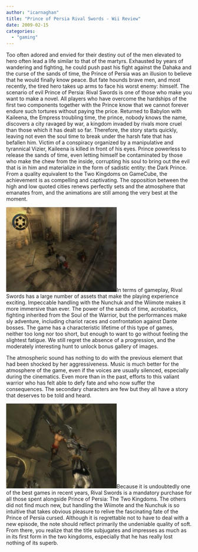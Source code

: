 ```yaml
---
author: "icarnaghan"
title: "Prince of Persia Rival Swords - Wii Review"
date: 2009-02-15
categories: 
  - "gaming"
---
```


Too often adored and envied for their destiny out of the men elevated to hero often lead a life similar to that of the martyrs. Exhausted by years of wandering and fighting, he could push past his fight against the Dahaka and the curse of the sands of time, the Prince of Persia was an illusion to believe that he would finally know peace. But fate hounds brave men, and most recently, the tired hero takes up arms to face his worst enemy: himself. The scenario of evil Prince of Persia: Rival Swords is one of those who make you want to make a novel. All players who have overcome the hardships of the first two components together with the Prince know that we cannot forever endure such tortures without paying the price. Returned to Babylon with Kaileena, the Empress troubling time, the prince, nobody knows the name, discovers a city ravaged by war, a kingdom invaded by rivals more cruel than those which it has dealt so far. Therefore, the story starts quickly, leaving not even the soul time to break under the harsh fate that has befallen him. Victim of a conspiracy organized by a manipulative and tyrannical Vizier, Kaileena is killed in front of his eyes. Prince powerless to release the sands of time, even letting himself be contaminated by those who make the chew from the inside, corrupting his soul to bring out the evil that is in him and materialize in the form of sadistic entity: the Dark Prince. From a quality equivalent to the Two Kingdoms on GameCube, the achievement is as compelling and captivating. The opposition between the high and low quoted cities renews perfectly sets and the atmosphere that emanates from, and the animations are still among the very best at the moment.

![prince.3](images/prince.3-300x230.jpg)In terms of gameplay, Rival Swords has a large number of assets that make the playing experience exciting. Impeccable handling with the Nunchuk and the Wiimote makes it more immersive than ever. The power of the sands of time, acrobatics, fighting inherited from the Soul of the Warrior, but the performances make sly adventure, including chariot races and confrontation against Dante bosses. The game has a characteristic lifetime of this type of games, neither too long nor too short, but enough to want to go without feeling the slightest fatigue. We still regret the absence of a progression, and the moderately interesting hunt to unlock bonus gallery of images.

The atmospheric sound has nothing to do with the previous element that had been shocked by her aggressiveness. Music is much better for the atmosphere of the game, even if the voices are usually silenced, especially during the cinematics. Even more than in the past, efforts to this valiant warrior who has felt able to defy fate and who now suffer the consequences. The secondary characters are few but they all have a story that deserves to be told and heard.

![prince.2](images/prince.2-300x230.jpg)Because it is undoubtedly one of the best games in recent years, Rival Swords is a mandatory purchase for all those spent alongside Prince of Persia: The Two Kingdoms. The others did not find much new, but handling the Wiimote and the Nunchuk is so intuitive that takes obvious pleasure to relive the fascinating fate of the Prince of Persia cursed. Although it is regrettable not to have to deal with a new episode, the note should reflect primarily the undeniable quality of soft. From there, you realize that the title subjugates and impresses as much as in its first form in the two kingdoms, especially that he has really lost nothing of its superb.
